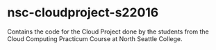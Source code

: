 # nsc-cloudproject-s22016
Contains the code for the Cloud Project done by the students from the Cloud Computing Practicum Course at North Seattle College.
